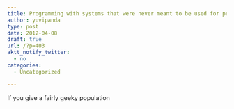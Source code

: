 ```yaml
---
title: Programming with systems that were never meant to be used for programming
author: yuvipanda
type: post
date: 2012-04-08
draft: true
url: /?p=403
aktt_notify_twitter:
  - no
categories:
  - Uncategorized

---
```

If you give a fairly geeky population